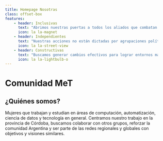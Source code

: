 ```yaml
---
title: Homepage Nosotras
class: offset-box
features:
    - header: Inclusivas
      text: "Abrimos nuestras puertas a todos los aliados que combatan las segregaciones"
      icon: la la-magnet
    - header: Independientes
      text: "Nuestras acciones no están dictadas por agrupaciones políticas o empresas"
      icon: la la-street-view
    - header: Constructivas
      text: "Buscamos generar cambios efectivos para lograr entornos más inclusivos"
      icon: la la-lightbulb-o
---
```


# Comunidad MeT
## ¿Quiénes somos?

Mujeres que trabajan y estudian en áreas de computación, automatización, ciencia de datos y tecnología
en general. Centramos nuestro trabajo en la provincia de Córdoba, buscamos colaborar con otros grupos, reforzar la comunidad Argentina y ser parte de las redes regionales y
globales con objetivos y visiones similares.